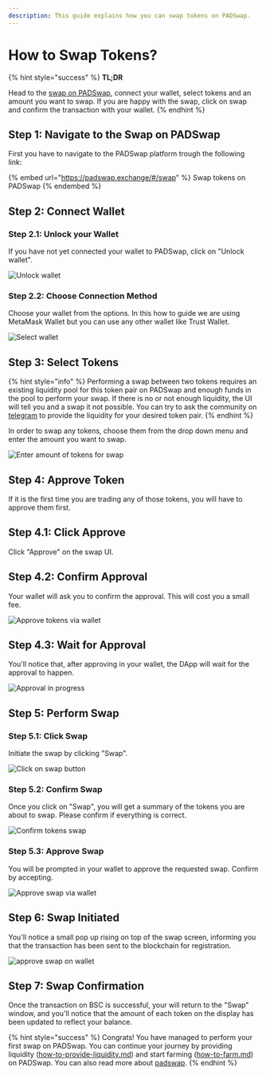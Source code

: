```yaml
---
description: This guide explains how you can swap tokens on PADSwap.
---
```


# How to Swap Tokens?

{% hint style="success" %}
**TL;DR**

Head to the [swap on PADSwap](https://padswap.exchange/#/swap), connect your wallet, select tokens and an amount you want to swap. If you are happy with the swap, click on swap and confirm the transaction with your wallet.
{% endhint %}

## Step 1: Navigate to the Swap on PADSwap

First you have to navigate to the PADSwap platform trough the following link:

{% embed url="https://padswap.exchange/#/swap" %}
Swap tokens on PADSwap
{% endembed %}

## Step 2: Connect Wallet

### Step 2.1: Unlock your Wallet

If you have not yet connected your wallet to PADSwap, click on "Unlock wallet".

![Unlock wallet](https://github.com/ToadNetwork/Docs/blob/main/docs/\_media/howtos/SwappingOnPadswap01\_connectWallet.png?raw=true)

### Step 2.2: Choose Connection Method

Choose your wallet from the options. In this how to guide we are using MetaMask Wallet but you can use any other wallet like Trust Wallet.

![Select wallet](https://github.com/ToadNetwork/Docs/blob/main/docs/\_media/howtos/SwappingOnPadswap02\_chooseWallet.png?raw=true)

## Step 3: Select Tokens

{% hint style="info" %}
Performing a swap between two tokens requires an existing liquidity pool for this token pair on PADSwap and enough funds in the pool to perform your swap. If there is no or not enough liquidity, the UI will tell you and a swap it not possible. You can try to ask the community on [telegram](https://t.me/toadnetwork) to provide the liquidity for your desired token pair.
{% endhint %}

In order to swap any tokens, choose them from the drop down menu and enter the amount you want to swap.

![Enter amount of tokens for swap](https://github.com/ToadNetwork/Docs/blob/main/docs/\_media/howtos/SwappingOnPadswap02\_selectTokensToSwap.png?raw=true)

## Step 4: Approve Token

If it is the first time you are trading any of those tokens, you will have to approve them first.

## Step 4.1: Click Approve

Click "Approve" on the swap UI.

## Step 4.2: Confirm Approval

Your wallet will ask you to confirm the approval. This will cost you a small fee.

![Approve tokens via wallet](https://github.com/ToadNetwork/Docs/blob/main/docs/\_media/howtos/SwappingOnPadswap04\_approveSpendOfTokens.png?raw=true)

## Step 4.3: Wait for Approval

You'll notice that, after approving in your wallet, the DApp will wait for the approval to happen.

![Approval in progress](https://github.com/ToadNetwork/Docs/blob/main/docs/\_media/howtos/SwappingOnPadswap05\_approvalOnCourse.png?raw=true)

## Step 5: Perform Swap

### Step 5.1: Click Swap

Initiate the swap by clicking "Swap".

![Click on swap button](https://github.com/ToadNetwork/Docs/blob/main/docs/\_media/howtos/SwappingOnPadswap06\_chooseSwapToken.png?raw=true)

### Step 5.2: Confirm Swap

Once you click on "Swap", you will get a summary of the tokens you are about to swap. Please confirm if everything is correct.

![Confirm tokens swap](https://github.com/ToadNetwork/Docs/blob/main/docs/\_media/howtos/SwappingOnPadswap07\_CheckSwapDetails.png?raw=true)

### Step 5.3: Approve Swap

You will be prompted in your wallet to approve the requested swap. Confirm by accepting.

![Approve swap via wallet](https://github.com/ToadNetwork/Docs/blob/main/docs/\_media/howtos/SwappingOnPadswap08\_confirmSwapOnWallet.png?raw=true)

## Step 6: Swap Initiated

You'll notice a small pop up rising on top of the swap screen, informing you that the transaction has been sent to the blockchain for registration.

![approve swap on wallet](https://github.com/ToadNetwork/Docs/blob/main/docs/\_media/howtos/SwappingOnPadswap09\_swapConfirmation.png?raw=true)

## Step 7: Swap Confirmation

Once the transaction on BSC is successful, your will return to the "Swap" window, and you'll notice that the amount of each token on the display has been updated to reflect your balance.

{% hint style="success" %}
Congrats! You have managed to perform your first swap on PADSwap. You can continue your journey by providing liquidity ([how-to-provide-liquidity.md](how-to-provide-liquidity.md "mention")) and start farming ([how-to-farm.md](how-to-farm.md "mention")) on PADSwap. You can also read more about [padswap](../products/padswap/ "mention").
{% endhint %}
